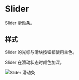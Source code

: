 # Slider

Slider 滑动条。

## 样式

<div class="imgblock">
  <div class="sm">
    <p>Slider 的光标与滑块按钮都使用主色。</p>
    <p>Slider 在滑动状态时颜色加深。</p>
  </div>
  <div class="sm">
    <img class="img" src="https://ws1.sinaimg.cn/large/006oPFLAly1frz83vvlcmj30xc0ak3z4.jpg" alt="Slider 滑动条"/>
  </div>
</div>